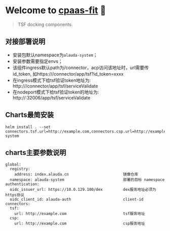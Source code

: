 # Welcome to [cpaas-fit](https://bitbucket.org/mathildetech/alauda-fit) 👋

> TSF docking components.

## 对接部署说明
- 安装包默认namespace为`alauda-system`；
- 安装参数需要指定envs；
- 该组件ingress默认path为/connector，acp访问该地址时，url需要传id_token, 如https://<host>/connector/app/tsf?id_token=xxxx
- 在ingress模式下给tsf验证token地址为: http://<host>/connector/app/tsf/serviceValidate
- 在nodeport模式下给tsf验证token的地址为: http://<ip>:32006/app/tsf/serviceValidate

## Charts最简安装

```
helm install . --set connectors.tsf.url=http://example.com,connectors.csp.url=http://example.com,authentication.oidc_issuer_url=https://10.0.129.100/dex,global.namespace=cpaas-system
```

## charts主要参数说明

```
global:
  registry:
    address: index.alauda.cn                        镜像仓库
  namespace: alauda-system                          部署的目标 namespace
authentication:
  oidc_issuer_url: https://10.0.129.100/dex         dex服务地址必须为https协议
  oidc_client_id: alauda-auth                       client-id
connectors:
  tsf:
    url: http://example.com                         tsf服务地址
  csp:
    url: http://example.com                         csp服务地址
```
